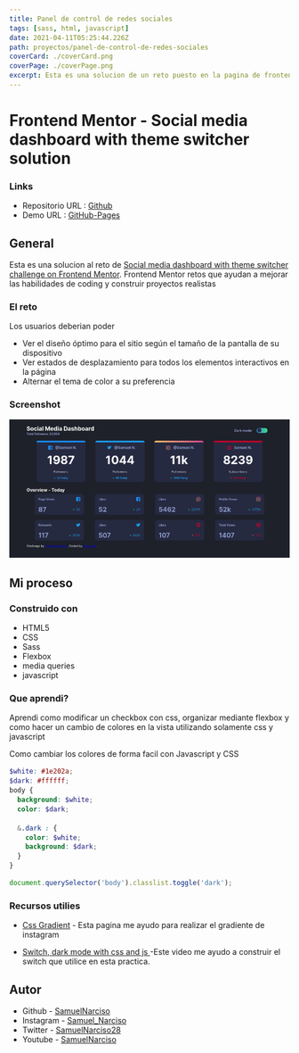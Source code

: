 ```yaml
---
title: Panel de control de redes sociales
tags: [sass, html, javascript]
date: 2021-04-11T05:25:44.226Z
path: proyectos/panel-de-control-de-redes-sociales
coverCard: ./coverCard.png
coverPage: ./coverPage.png
excerpt: Esta es una solucion de un reto puesto en la pagina de frontendmentor, el cual consiste en crear una pagina web que simule ser un panel de control el cual muestre datos de distintas redes sociales.
---
```


# Frontend Mentor - Social media dashboard with theme switcher solution

### Links

- Repositorio URL : [Github](https://github.com/SamuelNarciso/social-media-dashboard)
- Demo URL : [GitHub-Pages](https://samuelnarciso.github.io/social-media-dashboard/)

## General

Esta es una solucion al reto de [Social media dashboard with theme switcher challenge on Frontend Mentor](https://www.frontendmentor.io/challenges/social-media-dashboard-with-theme-switcher-6oY8ozp_H). Frontend Mentor retos que ayudan a mejorar las habilidades de coding y construir proyectos realistas

### El reto

Los usuarios deberian poder

- Ver el diseño óptimo para el sitio según el tamaño de la pantalla de su dispositivo
- Ver estados de desplazamiento para todos los elementos interactivos en la página
- Alternar el tema de color a su preferencia

### Screenshot

![](./coverPage.png)

## Mi proceso

### Construido con

- HTML5
- CSS
- Sass
- Flexbox
- media queries
- javascript

### Que aprendi?

Aprendi como modificar un checkbox con css, organizar mediante flexbox y como hacer un cambio de colores en la vista utilizando
solamente css y javascript

Como cambiar los colores de forma facil con Javascript y CSS

```scss
$white: #1e202a;
$dark: #ffffff;
body {
  background: $white;
  color: $dark;

  &.dark : {
    color: $white;
    background: $dark;
  }
}
```

```javascript
document.querySelector('body').classlist.toggle('dark');
```

### Recursos utilies

- [Css Gradient](https://cssgradient.io/) - Esta pagina me ayudo para realizar el gradiente de instagram

- [Switch, dark mode with css and js ](https://youtu.be/2Nmi1sXu12U) -Este video me ayudo a construir el switch que utilice en esta practica.

## Autor

- Github - [SamuelNarciso](https://github.com/SamuelNarciso)
- Instagram - [Samuel_Narciso](https://www.instagram.com/samuel_narciso/)
- Twitter - [SamuelNarciso28](https://twitter.com/SamuelNarciso28)
- Youtube - [SamuelNarciso](https://www.youtube.com/channel/UCdlswAjW13BPfV9jo5VLJnQ)
